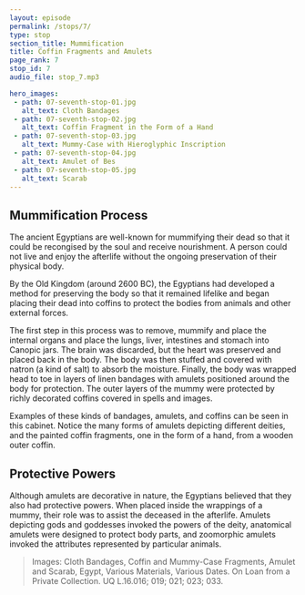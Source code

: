 ```yaml
---
layout: episode
permalink: /stops/7/
type: stop
section_title: Mummification
title: Coffin Fragments and Amulets 
page_rank: 7
stop_id: 7
audio_file: stop_7.mp3

hero_images:
 - path: 07-seventh-stop-01.jpg
   alt_text: Cloth Bandages 
 - path: 07-seventh-stop-02.jpg
   alt_text: Coffin Fragment in the Form of a Hand
 - path: 07-seventh-stop-03.jpg
   alt_text: Mummy-Case with Hieroglyphic Inscription 
 - path: 07-seventh-stop-04.jpg
   alt_text: Amulet of Bes
 - path: 07-seventh-stop-05.jpg
   alt_text: Scarab
---
```


## Mummification Process
The ancient Egyptians are well-known for mummifying their dead so that it could be recongised by the soul and receive nourishment. A person could not live and enjoy the afterlife without the ongoing preservation of their physical body.

By the Old Kingdom (around 2600 BC), the Egyptians had developed a method for preserving the body so that it remained lifelike and began placing their dead into coffins to protect the bodies from animals and other external forces. 

The first step in this process was to remove, mummify and place the internal organs and place the lungs, liver, intestines and stomach into Canopic jars. The brain was discarded, but the heart was preserved and placed back in the body. The body was then stuffed and covered with natron (a kind of salt) to absorb the moisture. Finally, the body was wrapped head to toe in layers of linen bandages with amulets positioned around the body for protection. The outer layers of the mummy were protected by richly decorated coffins covered in spells and images. 

Examples of these kinds of bandages, amulets, and coffins can be seen in this cabinet. Notice the many forms of amulets depicting different deities, and the painted coffin fragments, one in the form of a hand, from a wooden outer coffin.  

## Protective Powers
Although amulets are decorative in nature, the Egyptians believed that they also had protective powers. When placed inside the wrappings of a mummy, their role was to assist the deceased in the afterlife. Amulets depicting gods and goddesses invoked the powers of the deity, anatomical amulets were designed to protect body parts, and zoomorphic amulets invoked the attributes represented by particular animals.

> Images: Cloth Bandages, Coffin and Mummy-Case Fragments, Amulet and Scarab, Egypt, Various Materials, Various Dates. On Loan from a Private Collection. UQ L.16.016; 019; 021; 023; 033.
